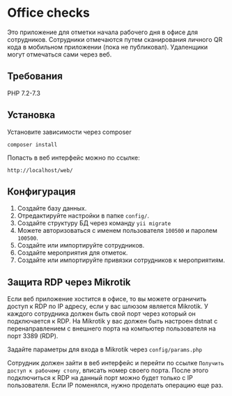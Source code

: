 Office checks
============================

Это приложение для отметки начала рабочего дня в офисе для сотрудников.
Сотрудники отмечаются путем сканирования личного QR кода в мобильном приложении (пока не публиковал).
Удаленщики могут отмечаться сами через веб.


Требования
------------

PHP 7.2-7.3


Установка
------------

Установите зависимости через composer

```
composer install
```

Попасть в веб интерфейс можно по ссылке:

~~~
http://localhost/web/
~~~


Конфигурация
-------------
1. Создайте базу данных.
2. Отредактируйте настройки в папке `config/`.
3. Создайте структуру БД через команду `yii migrate`
4. Можете авторизоваться с именем пользователя `100500` и паролем `100500`.
5. Создайте или импортируйте сотрудников.
6. Создайте мероприятия для отметок.
7. Создайте или импортируйте привязки сотрудников к мероприятиям.

Защита RDP через Mikrotik
------------
Если веб приложение хостится в офисе, то вы можете ограничить доступ к RDP по IP адресу, если у вас шлюзом является Mikrotik. 
У каждого сотрудника должен быть свой порт через который он подключается к RDP.
На Mikrotik у вас должен быть настроен dstnat с перенаправлением с внешнего порта на компьютер пользователя на порт 3389 (RDP).

Задайте параметры для входа в Mikrotik через `config/params.php`

Сотрудник должен зайти в веб интерфейс и перейти по ссылке `Получить доступ к рабочему столу`, вписать номер своего порта. 
После этого подключиться к RDP на данный порт можно будет только с IP пользователя. Если IP поменялся, нужно проделать операцию еще раз.